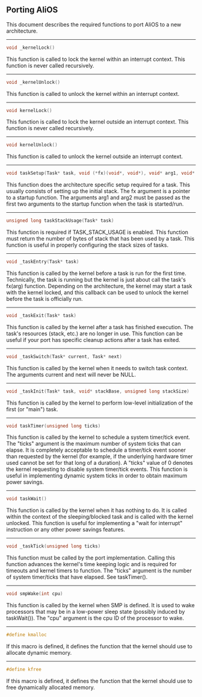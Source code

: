## Porting AliOS

This document describes the required functions to port AliOS to a new
architecture.

---
```c
void _kernelLock()
```
This function is called to lock the kernel within an interrupt context.  This
function is never called recursively.

---
```c
void _kernelUnlock()
```
This function is called to unlock the kernel within an interrupt context.

---
```c
void kernelLock()
```
This function is called to lock the kernel outside an interrupt context. This
function is never called recursively.

---
```c
void kernelUnlock()
```
This function is called to unlock the kernel outside an interrupt context.

---
```c
void taskSetup(Task* task, void (*fx)(void*, void*), void* arg1, void* arg2)
```
This function does the architecture specific setup required for a task.  This
usually consists of setting up the initial stack.  The fx argument is a
pointer to a startup function.  The arguments arg1 and arg2 must be passed as
the first two arguments to the startup function when the task is started/run.

---
```c
unsigned long taskStackUsage(Task* task)
```
This function is required if TASK_STACK_USAGE is enabled.  This function must
return the number of bytes of stack that has been used by a task.  This
function is useful in properly configuring the stack sizes of tasks.

---
```c
void _taskEntry(Task* task)
```
This function is called by the kernel before a task is run for the first time.
Technically, the task is running but the kernel is just about call the task's
fx(arg) function.  Depending on the architecture, the kernel may start a
task with the kernel locked, and this callback can be used to unlock the
kernel before the task is officially run.

---
```c
void _taskExit(Task* task)
```
This function is called by the kernel after a task has finished execution.
The task's resources (stack, etc.) are no longer in use.  This function can
be useful if your port has specific cleanup actions after a task has exited.

---
```c
void _taskSwitch(Task* current, Task* next)
```
This function is called by the kernel when it needs to switch task context.
The arguments current and next will never be NULL.

---
```c
void _taskInit(Task* task, void* stackBase, unsigned long stackSize)
```
This function is called by the kernel to perform low-level initialization of
the first (or "main") task.

---
```c
void taskTimer(unsigned long ticks)
```
This function is called by the kernel to schedule a system timer/tick event.
The "ticks" argument is the maximum number of system ticks that can elapse.
It is completely acceptable to schedule a timer/tick event sooner than
requested by the kernel (for example, if the underlying hardware timer used
cannot be set for that long of a duration).  A "ticks" value of 0 denotes the
kernel requesting to disable system timer/tick events.  This function is
useful in implementing dynamic system ticks in order to obtain maximum power
savings.

---
```c
void taskWait()
```
This function is called by the kernel when it has nothing to do.  It is called
within the context of the sleeping/blocked task and is called with the kernel
unlocked.  This function is useful for implementing a "wait for interrupt"
instruction or any other power savings features.

---
```c
void _taskTick(unsigned long ticks)
```
This function must be called by the port implementation.  Calling this
function advances the kernel's time keeping logic and is required for
timeouts and kernel timers to function.  The "ticks" argument is the number
of system timer/ticks that have elapsed.  See taskTimer().

---
```c
void smpWake(int cpu)
```
This function is called by the kernel when SMP is defined.  It is used to wake
processors that may be in a low-power sleep state (possibly induced by
taskWait()).  The "cpu" argument is the cpu ID of the processor to wake.

---
```c
#define kmalloc
```
If this macro is defined, it defines the function that the kernel should use
to allocate dynamic memory.

---
```c
#define kfree
```
If this macro is defined, it defines the function that the kernel should use
to free dynamically allocated memory.
